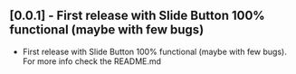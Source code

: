 ## [0.0.1] - First release with Slide Button 100% functional (maybe with few bugs)

* First release with Slide Button 100% functional (maybe with few bugs). For more info check the README.md
